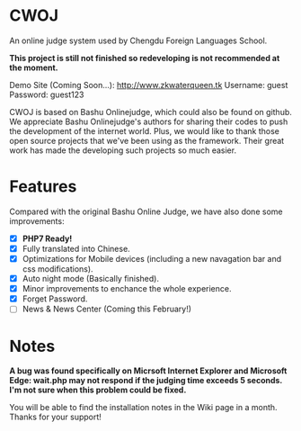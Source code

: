 # CWOJ
An online judge system used by Chengdu Foreign Languages School.

<b>This project is still not finished so redeveloping is not recommended at the moment.</b>

Demo Site (Coming Soon...): http://www.zkwaterqueen.tk
Username: guest
Password: guest123

CWOJ is based on Bashu Onlinejudge, which could also be found on github. We appreciate Bashu Onlinejudge's authors for sharing their codes to push the development of the internet world.
Plus, we would like to thank those open source projects that we've been using as the framework. Their great work has made the developing such projects so much easier.

# Features
Compared with the original Bashu Online Judge, we have also done some improvements:
- [X] <b>PHP7 Ready!</b>
- [X] Fully translated into Chinese.
- [X] Optimizations for Mobile devices (including a new navagation bar and css modifications).
- [X] Auto night mode (Basically finished).
- [X] Minor improvements to enchance the whole experience.
- [X] Forget Password.
- [ ] News & News Center (Coming this February!)

# Notes
<b> A bug was found specifically on Micrsoft Internet Explorer and Microsoft Edge:
wait.php may not respond if the judging time exceeds 5 seconds.
I'm not sure when this problem could be fixed.</b>

You will be able to find the installation notes in the Wiki page in a month. Thanks for your support!
